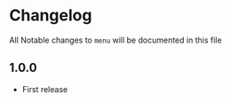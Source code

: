 # Changelog

All Notable changes to `menu` will be documented in this file

## 1.0.0
- First release
